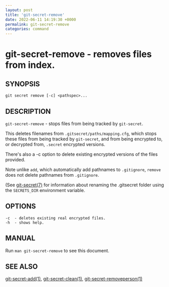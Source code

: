```yaml
---
layout: post
title: 'git-secret-remove'
date: 2022-06-11 14:19:30 +0000
permalink: git-secret-remove
categories: command
---
```

git-secret-remove - removes files from index.
=============================================

## SYNOPSIS

    git secret remove [-c] <pathspec>...


## DESCRIPTION
`git-secret-remove` - stops files from being tracked by `git-secret`.

This deletes filenames from `.gitsecret/paths/mapping.cfg`, 
which stops these files from being tracked by `git-secret`, and from
being encrypted to, or decrypted from, `.secret` encrypted versions.

There's also a -c option to delete existing encrypted versions of the files provided.

Note unlike `add`, which automatically add pathnames to `.gitignore`, 
`remove` does not delete pathnames from `.gitignore`.

(See [git-secret(7)](https://git-secret.io/git-secret) for information about renaming the .gitsecret
folder using the `SECRETS_DIR` environment variable.


## OPTIONS

    -c  - deletes existing real encrypted files.
    -h  - shows help.


## MANUAL

Run `man git-secret-remove` to see this document.


## SEE ALSO

[git-secret-add(1)](https://git-secret.io/git-secret-add), [git-secret-clean(1)](https://git-secret.io/git-secret-clean),
[git-secret-removeperson(1)](https://git-secret.io/git-secret-removeperson)
